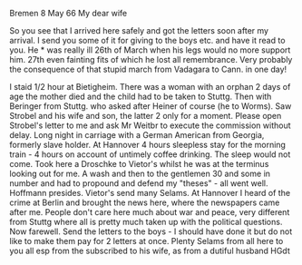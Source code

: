  Bremen 8 May 66
My dear wife

So you see that I arrived here safely and got the letters soon after my arrival. I send you some of it for giving to the boys etc. and have it read to you. He <Sam>* was really ill 26th of March when his legs would no more support him. 27th even fainting fits of which he lost all remembrance. Very probably the consequence of that stupid march from Vadagara to Cann. in one day!

I staid 1/2 hour at Bietigheim. There was a woman with an orphan 2 days of age the mother died and the child had to be taken to Stuttg. Then with Beringer from Stuttg. who asked after Heiner of course (he to Worms). Saw Strobel and his wife and son, the latter 2 only for a moment. Please open Strobel's letter to me and ask Mr Weitbr to execute the commission without delay. Long night in carriage with a German American from Georgia, formerly slave holder. At Hannover 4 hours sleepless stay for the morning train - 4 hours on account of untimely coffee drinking. The sleep would not come. Took here a Droschke to Vietor's whilst he was at the terminus looking out for me. A wash and then to the gentlemen 30 and some in number and had to propound and defend my "theses" - all went well. Hoffmann presides. Vietor's send many Selams. At Hannover I heard of the crime at Berlin and brought the news here, where the newspapers came after me. People don't care here much about war and peace, very different from Stuttg where all is pretty much taken up with the political questions. Now farewell. 
Send the letters to the boys - I should have done it but do not like to make them pay for 2 letters at once. Plenty Selams from all here to you all esp from the subscribed to his wife, as from a dutiful husband  HGdt
